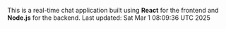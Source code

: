 This is a real-time chat application built using **React** for the frontend and **Node.js** for the backend.
Last updated: Sat Mar  1 08:09:36 UTC 2025
